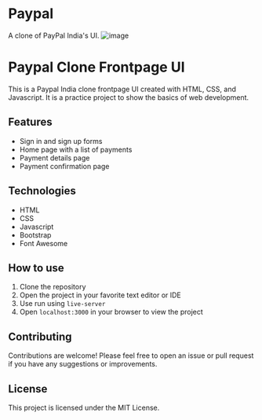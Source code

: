 # Paypal

A clone of PayPal India's UI.
![image](https://github.com/Yagi91/Paypal/assets/84844806/ecc7a2b9-9067-48ba-a8c6-f4efc46b7a17)

# Paypal Clone Frontpage UI

This is a Paypal India clone frontpage UI created with HTML, CSS, and Javascript. It is a practice project to show the basics of web development.

## Features

- Sign in and sign up forms
- Home page with a list of payments
- Payment details page
- Payment confirmation page

## Technologies

- HTML
- CSS
- Javascript
- Bootstrap
- Font Awesome

## How to use

1. Clone the repository
2. Open the project in your favorite text editor or IDE
3. Use run using `live-server`
4. Open `localhost:3000` in your browser to view the project

## Contributing

Contributions are welcome! Please feel free to open an issue or pull request if you have any suggestions or improvements.

## License

This project is licensed under the MIT License.
